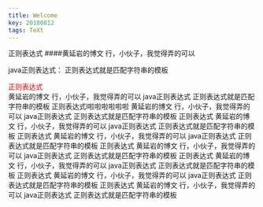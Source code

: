 ```yaml
---
title: Welcome
key: 20180812
tags: TeXt
---
```

正则表达式
####黄延岩的博文
行，小伙子，我觉得弄的可以

<!--more-->
java正则表达式：
正则表达式就是匹配字符串的模板

<font color="#dd0000">正则表达式</font><br /> 
黄延岩的博文
行，小伙子，我觉得弄的可以 
java正则表达式
正则表达式就是匹配字符串的模板
正则表达式l啦啦啦啦啦啦
黄延岩的博文
行，小伙子，我觉得弄的可以 
java正则表达式
正则表达式就是匹配字符串的模板
正则表达式
黄延岩的博文
行，小伙子，我觉得弄的可以 
java正则表达式
正则表达式就是匹配字符串的模板
正则表达式
黄延岩的博文
行，小伙子，我觉得弄的可以 
java正则表达式
正则表达式就是匹配字符串的模板
正则表达式
黄延岩的博文
行，小伙子，我觉得弄的可以 
java正则表达式
正则表达式就是匹配字符串的模板
正则表达式
黄延岩的博文
行，小伙子，我觉得弄的可以 
java正则表达式
正则表达式就是匹配字符串的模板
正则表达式
黄延岩的博文
行，小伙子，我觉得弄的可以 
java正则表达式
正则表达式就是匹配字符串的模板
正则表达式
黄延岩的博文
行，小伙子，我觉得弄的可以 
java正则表达式
正则表达式就是匹配字符串的模板